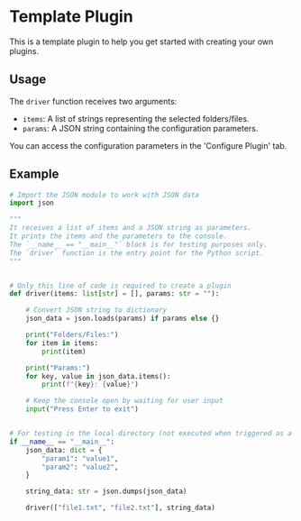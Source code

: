 # Template Plugin

This is a template plugin to help you get started with creating your own plugins.

## Usage

The `driver` function receives two arguments:

- `items`: A list of strings representing the selected folders/files.
- `params`: A JSON string containing the configuration parameters.

You can access the configuration parameters in the 'Configure Plugin' tab.

## Example

```python
# Import the JSON module to work with JSON data
import json

"""
It receives a list of items and a JSON string as parameters.
It prints the items and the parameters to the console.
The `__name__ == "__main__"` block is for testing purposes only.
The `driver` function is the entry point for the Python script.
"""


# Only this line of code is required to create a plugin
def driver(items: list[str] = [], params: str = ""):

    # Convert JSON string to dictionary
    json_data = json.loads(params) if params else {}

    print("Folders/Files:")
    for item in items:
        print(item)

    print("Params:")
    for key, value in json_data.items():
        print(f"{key}: {value}")

    # Keep the console open by waiting for user input
    input("Press Enter to exit")


# For testing in the local directory (not executed when triggered as a plugin)
if __name__ == "__main__":
    json_data: dict = {
        "param1": "value1",
        "param2": "value2",
    }

    string_data: str = json.dumps(json_data)

    driver(["file1.txt", "file2.txt"], string_data)
```